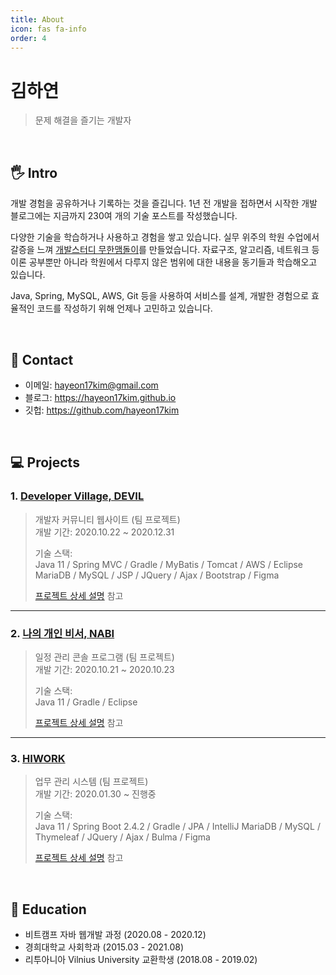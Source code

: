 ```yaml
---
title: About
icon: fas fa-info
order: 4
---
```


# 김하연
> 문제 해결을 즐기는 개발자

<br>

## 🖐 Intro
개발 경험을 공유하거나 기록하는 것을 즐깁니다. 1년 전 개발을 접하면서 시작한 개발 블로그에는 지금까지 230여 개의 기술 포스트를 작성했습니다.

다양한 기술을 학습하거나 사용하고 경험을 쌓고 있습니다. 실무 위주의 학원 수업에서 갈증을 느껴 [개발스터디 무한맴돌이](https://www.notion.so/2-14e12bb07daf496a93a863ea104ab665)를 만들었습니다. 자료구조, 알고리즘, 네트워크 등 이론 공부뿐만 아니라 학원에서 다루지 않은 범위에 대한 내용을 동기들과 학습해오고 있습니다. 

Java, Spring, MySQL, AWS, Git 등을 사용하여 서비스를 설계, 개발한 경험으로 효율적인 코드를 작성하기 위해 언제나 고민하고 있습니다. 

<br>

## 💬 Contact
- 이메일:  hayeon17kim@gmail.com
- 블로그: https://hayeon17kim.github.io
- 깃헙: https://github.com/hayeon17kim

<br>

## 💻 Projects
### 1. [Developer Village, DEVIL](https://github.com/procompiler/developer-village)
>개발자 커뮤니티 웹사이트 (팀 프로젝트)  
>개발 기간: 2020.10.22 ~ 2020.12.31  
>
>기술 스택:  
>Java 11 / Spring MVC / Gradle / MyBatis / Tomcat / AWS / Eclipse  
>MariaDB / MySQL / JSP / JQuery / Ajax / Bootstrap / Figma
>
>[프로젝트 상세 설명](https://github.com/procompiler/developer-village) 참고

---

### 2. [나의 개인 비서, NABI](https://github.com/hayeon17kim/hackathon-project)
>일정 관리 콘솔 프로그램 (팀 프로젝트)  
>개발 기간: 2020.10.21 ~ 2020.10.23  
>
>기술 스택:  
>Java 11 / Gradle / Eclipse
>
>[프로젝트 상세 설명](https://github.com/hayeon17kim/hackathon-project#-%EB%82%98%EC%9D%98-%EA%B0%9C%EC%9D%B8-%EB%B9%84%EC%84%9C-nabi-%EF%B8%8F) 참고

---

### 3. [HIWORK](https://github.com/muhan-memdori/hiwork)
>업무 관리 시스템 (팀 프로젝트)  
>개발 기간: 2020.01.30 ~ 진행중  
>
>기술 스택:  
>Java 11 / Spring Boot 2.4.2 / Gradle / JPA / IntelliJ
>MariaDB / MySQL / Thymeleaf / JQuery / Ajax / Bulma / Figma
>
>[프로젝트 상세 설명](https://github.com/muhan-memdori/hiwork) 참고

<br>

## 🏫 Education
- 비트캠프 자바 웹개발 과정 (2020.08 - 2020.12)
- 경희대학교 사회학과 (2015.03 - 2021.08)
- 리투아니아 Vilnius University 교환학생 (2018.08 - 2019.02)